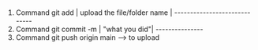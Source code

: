 ###

1. Command git add | upload the file/folder name |
                    -----------------------------
2. Command git commit -m | "what you did"|
                          ---------------
3. Command git push origin main --> to upload

###
